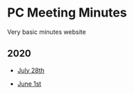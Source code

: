 # PC Meeting Minutes

Very basic minutes website

## 2020

- [July 28th](https://raw.githubusercontent.com/sixeyed/haresfieldpc/master/minutes/2020/2020-07-28-minutes.txt)

- [June 1st](https://raw.githubusercontent.com/sixeyed/haresfieldpc/master/minutes/2020/2020-06-01-minutes.txt)
